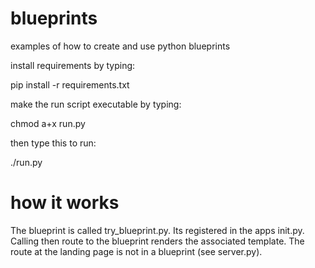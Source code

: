 blueprints
==========

examples of how to create and use python blueprints

install requirements by typing:

  pip install -r requirements.txt
  
make the run script executable by typing:
  
  chmod a+x run.py
  
then type this to run:

  ./run.py
  

how it works
============

The blueprint is called try_blueprint.py.  Its registered in the apps init.py.  Calling then route to the blueprint renders the associated template.  The route at the landing page is not in a blueprint (see server.py).
